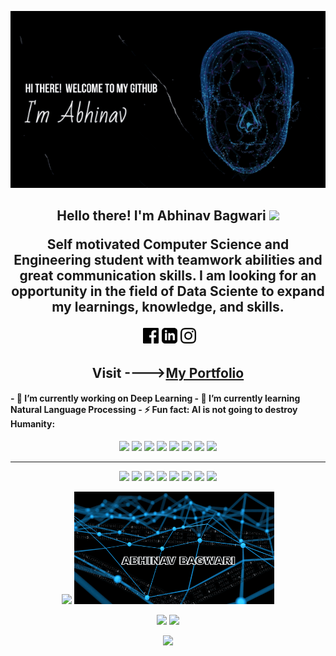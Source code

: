 
<p align="center">
 <img   src="https://github.com/abhinav-bagwari/abhinav-bagwari/blob/main/git.gif">
</p>
<h2 align="center">Hello there! I'm Abhinav Bagwari <img src ="https://raw.githubusercontent.com/MartinHeinz/MartinHeinz/master/wave.gif" width = "30px" </h2>

<p align="center">Self motivated Computer Science and  Engineering student with teamwork abilities and great communication skills. I am looking for an opportunity in the field of Data Sciente to expand my learnings, knowledge, and skills. 
</p>

<p align="center"> <a href="https://www.facebook.com/abhinav.bagwari/"><img src="https://github.com/abhinav-bagwari/abhinav-bagwari/blob/main/facebook.png" height=25></a> 
<a href="https://www.linkedin.com/in/abhinavbagwari/"><img src="https://github.com/abhinav-bagwari/abhinav-bagwari/blob/main/linkedin.png" height=25></a> 
<a href="https://www.instagram.com/abhinavbagwari/"><img src="https://github.com/abhinav-bagwari/abhinav-bagwari/blob/main/instagram.png" height=25></a> 
</p>
<h2 align="center">Visit ----><a href = "https://abhinav-bagwari.github.io/port-folio/">My Portfolio</a>
<h4>
- 🔭 I’m currently working on Deep Learning
- 🌱 I’m currently learning Natural Language Processing
- ⚡ Fun fact: AI is not going to destroy Humanity:
 </h4>

<p align="center">
<img src="https://img.shields.io/badge/Web-brown">
<img src="https://img.shields.io/badge/MySql-red"> 
<img src="https://img.shields.io/badge/Data Analytics-blue"> 
<img src="https://img.shields.io/badge/Machine Learning-green"> <img src="https://img.shields.io/badge/Deep Learning-red"> 
<img src="https://img.shields.io/badge/Computer Vision-magenta"> <img src="https://img.shields.io/badge/Natural Language Processing-yellow"> 
<img src="https://img.shields.io/badge/Data Structure and Algorithms-brown">
</p>
<hr>
<p align="center">
<img src="https://img.shields.io/badge/TensorFlow%20-%23FF6F00.svg?&style=for-the-badge&logo=TensorFlow&logoColor=white" /> 
<img src="https://img.shields.io/badge/Keras%20-%23D00000.svg?&style=for-the-badge&logo=Keras&logoColor=white"/> 
<img src="https://img.shields.io/badge/html5%20-%23E34F26.svg?&style=for-the-badge&logo=html5&logoColor=white"/> 
<img src="https://img.shields.io/badge/css3%20-%231572B6.svg?&style=for-the-badge&logo=css3&logoColor=white"/> 
<img src="https://img.shields.io/badge/python%20-%2314354C.svg?&style=for-the-badge&logo=python&logoColor=white"/> 
<img src="https://img.shields.io/badge/c++%20-%2300599C.svg?&style=for-the-badge&logo=c%2B%2B&ogoColor=white"/> 
<img src="https://img.shields.io/badge/git%20-%23F05033.svg?&style=for-the-badge&logo=git&logoColor=white"/> 
<img src="https://img.shields.io/badge/github%20-%23121011.svg?&style=for-the-badge&logo=github&logoColor=white"/>
</p>


<p align="center">
  <img src="https://github-readme-stats.vercel.app/api?username=abhinav-bagwari&&show_icons=true&title_color=ffffff&icon_color=bb2acf&text_color=daf7dc&bg_color=151515" width="320" />
  <img src="https://github.com/abhinav-bagwari/abhinav-bagwari/blob/main/name.gif" width="320" /> 
</p>


<p align="center">
  <img src="https://github-readme-stats.vercel.app/api/top-langs?username=randrita&show_icons=true&theme=dark&title_color=ab06b7&locale=en&layout=compact" width="318" />
  <img src="https://github-readme-streak-stats.herokuapp.com/?user=abhinav-bagwari&theme=radical&hide_border=true" width="320" /> 
</p>


<p align="center">
 <img src="https://activity-graph.herokuapp.com/graph?username=abhinav-bagwari&bg_color=0d0c0d&color=e137d6&line=5daddf&point=99eb1e&area=false&hide_border=true">
</p>



